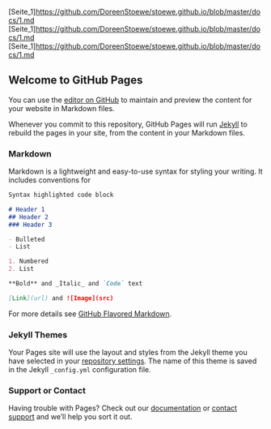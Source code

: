 
[Seite_1]https://github.com/DoreenStoewe/stoewe.github.io/blob/master/docs/1.md
[Seite_1]https://github.com/DoreenStoewe/stoewe.github.io/blob/master/docs/1.md
[Seite_1]https://github.com/DoreenStoewe/stoewe.github.io/blob/master/docs/1.md



## Welcome to GitHub Pages

You can use the [editor on GitHub](https://github.com/DoreenStoewe/stoewe.github.io/edit/master/docs/index.md) to maintain and preview the content for your website in Markdown files.

Whenever you commit to this repository, GitHub Pages will run [Jekyll](https://jekyllrb.com/) to rebuild the pages in your site, from the content in your Markdown files.

### Markdown

Markdown is a lightweight and easy-to-use syntax for styling your writing. It includes conventions for

```markdown
Syntax highlighted code block

# Header 1
## Header 2
### Header 3

- Bulleted
- List

1. Numbered
2. List

**Bold** and _Italic_ and `Code` text

[Link](url) and ![Image](src)
```

For more details see [GitHub Flavored Markdown](https://guides.github.com/features/mastering-markdown/).

### Jekyll Themes

Your Pages site will use the layout and styles from the Jekyll theme you have selected in your [repository settings](https://github.com/DoreenStoewe/stoewe.github.io/settings). The name of this theme is saved in the Jekyll `_config.yml` configuration file.

### Support or Contact

Having trouble with Pages? Check out our [documentation](https://docs.github.com/categories/github-pages-basics/) or [contact support](https://github.com/contact) and we’ll help you sort it out.
